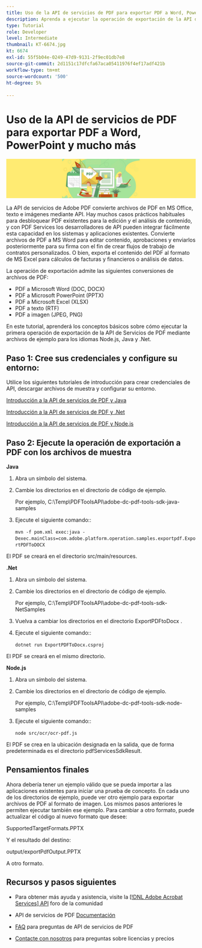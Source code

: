 ```yaml
---
title: Uso de la API de servicios de PDF para exportar PDF a Word, PowerPoint y mucho más
description: Aprenda a ejecutar la operación de exportación de la API de servicios de PDF mediante archivos de ejemplo para los lenguajes Node.js, Java y .Net
type: Tutorial
role: Developer
level: Intermediate
thumbnail: KT-6674.jpg
kt: 6674
exl-id: 55f5b04e-0249-47d9-9131-2f9ec01db7e8
source-git-commit: 2d1151c17dfcfa67aca05411976f4ef17adf421b
workflow-type: tm+mt
source-wordcount: '500'
ht-degree: 5%

---
```


# Uso de la API de servicios de PDF para exportar PDF a Word, PowerPoint y mucho más

![Crear imagen de héroe de PDF](assets/ExportPDF_hero.jpg)

La API de servicios de Adobe PDF convierte archivos de PDF en MS Office, texto e imágenes mediante API. Hay muchos casos prácticos habituales para desbloquear PDF existentes para la edición y el análisis de contenido, y con PDF Services los desarrolladores de API pueden integrar fácilmente esta capacidad en los sistemas y aplicaciones existentes. Convierte archivos de PDF a MS Word para editar contenido, aprobaciones y enviarlos posteriormente para su firma con el fin de crear flujos de trabajo de contratos personalizados. O bien, exporta el contenido del PDF al formato de MS Excel para cálculos de facturas y financieros o análisis de datos.

La operación de exportación admite las siguientes conversiones de archivos de PDF:

* PDF a Microsoft Word (DOC, DOCX)
* PDF a Microsoft PowerPoint (PPTX)
* PDF a Microsoft Excel (XLSX)
* PDF a texto (RTF)
* PDF a imagen (JPEG, PNG)

En este tutorial, aprenderá los conceptos básicos sobre cómo ejecutar la primera operación de exportación de la API de Servicios de PDF mediante archivos de ejemplo para los idiomas Node.js, Java y .Net.

## Paso 1: Cree sus credenciales y configure su entorno:

Utilice los siguientes tutoriales de introducción para crear credenciales de API, descargar archivos de muestra y configurar su entorno.

[Introducción a la API de servicios de PDF y Java](gettingstartedjava.md)

[Introducción a la API de servicios de PDF y .Net](gettingstartednet.md)

[Introducción a la API de servicios de PDF y Node.js](createpdffromhtml.md)

## Paso 2: Ejecute la operación de exportación a PDF con los archivos de muestra

**Java**

1. Abra un símbolo del sistema.

1. Cambie los directorios en el directorio de código de ejemplo.

   Por ejemplo, C:\Temp\PDFToolsAPI\adobe-dc-pdf-tools-sdk-java-samples

1. Ejecute el siguiente comando::

   `mvn -f pom.xml exec:java -Dexec.mainClass=com.adobe.platform.operation.samples.exportpdf.ExportPDFToDOCX`

El PDF se creará en el directorio src/main/resources.

**.Net**

1. Abra un símbolo del sistema.

1. Cambie los directorios en el directorio de código de ejemplo.

   Por ejemplo, C:\Temp\PDFToolsAPI\adobe-dc-pdf-tools-sdk-NetSamples

1. Vuelva a cambiar los directorios en el directorio ExportPDFtoDocx .

1. Ejecute el siguiente comando::

   `dotnet run ExportPDFToDocx.csproj`

El PDF se creará en el mismo directorio.

**Node.js**

1. Abra un símbolo del sistema.

1. Cambie los directorios en el directorio de código de ejemplo.

   Por ejemplo, C:\Temp\PDFToolsAPI\adobe-dc-pdf-tools-sdk-node-samples

1. Ejecute el siguiente comando::

   `node src/ocr/ocr-pdf.js`

El PDF se crea en la ubicación designada en la salida, que de forma predeterminada es el directorio pdfServicesSdkResult.

## Pensamientos finales

Ahora debería tener un ejemplo válido que se pueda importar a las aplicaciones existentes para iniciar una prueba de concepto. En cada uno de los directorios de ejemplo, puede ver otro ejemplo para exportar archivos de PDF al formato de imagen. Los mismos pasos anteriores le permiten ejecutar también ese ejemplo. Para cambiar a otro formato, puede actualizar el código al nuevo formato que desee:

SupportedTargetFormats.PPTX

Y el resultado del destino:

output/exportPdfOutput.PPTX

A otro formato.

## Recursos y pasos siguientes

* Para obtener más ayuda y asistencia, visite la [[!DNL Adobe Acrobat Services] API](https://community.adobe.com/t5/document-cloud-sdk/bd-p/Document-Cloud-SDK?page=1&amp;sort=latest_replies&amp;filter=all) foro de la comunidad

* API de servicios de PDF [Documentación](https://www.adobe.com/go/pdftoolsapi_doc)

* [FAQ](https://community.adobe.com/t5/document-cloud-sdk/faq-for-document-services-pdf-tools-api/m-p/10726197) para preguntas de API de servicios de PDF

* [Contacte con nosotros](https://www.adobe.com/go/pdftoolsapi_requestform) para preguntas sobre licencias y precios
